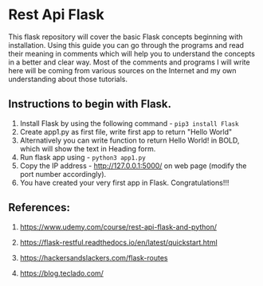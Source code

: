 # Rest Api Flask

This flask repository will cover the basic Flask concepts beginning with installation. Using this guide you can go through the programs and read their meaning in comments which will help you to understand the concepts in a better and clear way. Most of the comments and programs I will write here will be coming from various sources on the Internet and my own understanding about those tutorials.

## Instructions to begin with Flask.

1. Install Flask by using the following command - ```pip3 install Flask```
2. Create app1.py as first file, write first app to return "Hello World"
3. Alternatively you can write function to return Hello World! in BOLD, which will show the text in Heading form.
4. Run flask app using - ```python3 app1.py```
5. Copy the IP address - http://127.0.0.1:5000/ on web page (modify the port number accordingly).
6. You have created your very first app in Flask. Congratulations!!!


## References:

1. https://www.udemy.com/course/rest-api-flask-and-python/

2. https://flask-restful.readthedocs.io/en/latest/quickstart.html

3. https://hackersandslackers.com/flask-routes

4. https://blog.teclado.com/
